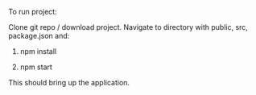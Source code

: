 To run project:

Clone git repo / download project.
Navigate to directory with public, src, package.json and:
1. npm install

2. npm start

This should bring up the application.
